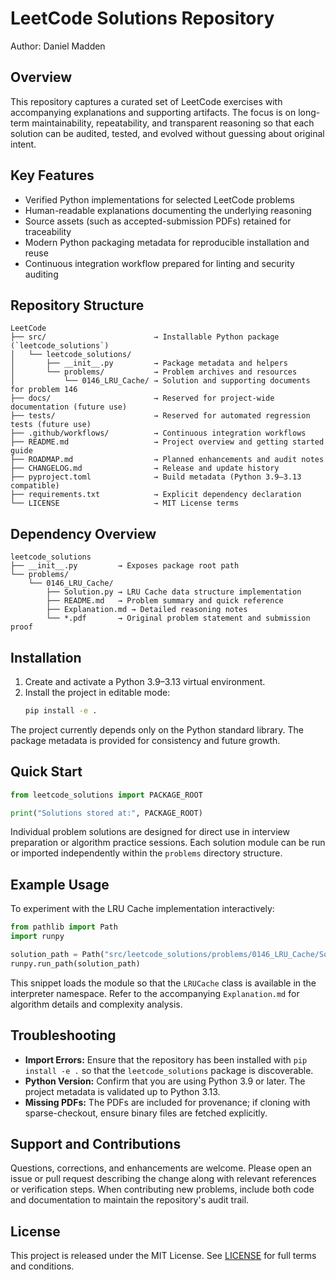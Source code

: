# LeetCode Solutions Repository

Author: Daniel Madden

## Overview
This repository captures a curated set of LeetCode exercises with accompanying explanations and supporting artifacts. The focus is on long-term maintainability, repeatability, and transparent reasoning so that each solution can be audited, tested, and evolved without guessing about original intent.

## Key Features
- Verified Python implementations for selected LeetCode problems
- Human-readable explanations documenting the underlying reasoning
- Source assets (such as accepted-submission PDFs) retained for traceability
- Modern Python packaging metadata for reproducible installation and reuse
- Continuous integration workflow prepared for linting and security auditing

## Repository Structure
```
LeetCode
├── src/                        → Installable Python package (`leetcode_solutions`)
│   └── leetcode_solutions/
│       ├── __init__.py         → Package metadata and helpers
│       └── problems/           → Problem archives and resources
│           └── 0146_LRU_Cache/ → Solution and supporting documents for problem 146
├── docs/                       → Reserved for project-wide documentation (future use)
├── tests/                      → Reserved for automated regression tests (future use)
├── .github/workflows/          → Continuous integration workflows
├── README.md                   → Project overview and getting started guide
├── ROADMAP.md                  → Planned enhancements and audit notes
├── CHANGELOG.md                → Release and update history
├── pyproject.toml              → Build metadata (Python 3.9–3.13 compatible)
├── requirements.txt            → Explicit dependency declaration
└── LICENSE                     → MIT License terms
```

## Dependency Overview
```
leetcode_solutions
├── __init__.py         → Exposes package root path
└── problems/
    └── 0146_LRU_Cache/
        ├── Solution.py → LRU Cache data structure implementation
        ├── README.md   → Problem summary and quick reference
        ├── Explanation.md → Detailed reasoning notes
        └── *.pdf       → Original problem statement and submission proof
```

## Installation
1. Create and activate a Python 3.9–3.13 virtual environment.
2. Install the project in editable mode:
   ```bash
   pip install -e .
   ```

The project currently depends only on the Python standard library. The package metadata is provided for consistency and future growth.

## Quick Start
```python
from leetcode_solutions import PACKAGE_ROOT

print("Solutions stored at:", PACKAGE_ROOT)
```
Individual problem solutions are designed for direct use in interview preparation or algorithm practice sessions. Each solution module can be run or imported independently within the `problems` directory structure.

## Example Usage
To experiment with the LRU Cache implementation interactively:
```python
from pathlib import Path
import runpy

solution_path = Path("src/leetcode_solutions/problems/0146_LRU_Cache/Solution.py")
runpy.run_path(solution_path)
```
This snippet loads the module so that the `LRUCache` class is available in the interpreter namespace. Refer to the accompanying `Explanation.md` for algorithm details and complexity analysis.

## Troubleshooting
- **Import Errors:** Ensure that the repository has been installed with `pip install -e .` so that the `leetcode_solutions` package is discoverable.
- **Python Version:** Confirm that you are using Python 3.9 or later. The project metadata is validated up to Python 3.13.
- **Missing PDFs:** The PDFs are included for provenance; if cloning with sparse-checkout, ensure binary files are fetched explicitly.

## Support and Contributions
Questions, corrections, and enhancements are welcome. Please open an issue or pull request describing the change along with relevant references or verification steps. When contributing new problems, include both code and documentation to maintain the repository's audit trail.

## License
This project is released under the MIT License. See [LICENSE](LICENSE) for full terms and conditions.
